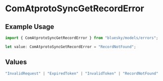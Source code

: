 # ComAtprotoSyncGetRecordError

## Example Usage

```typescript
import { ComAtprotoSyncGetRecordError } from "bluesky/models/errors";

let value: ComAtprotoSyncGetRecordError = "RecordNotFound";
```

## Values

```typescript
"InvalidRequest" | "ExpiredToken" | "InvalidToken" | "RecordNotFound" | "RepoNotFound" | "RepoTakendown" | "RepoSuspended" | "RepoDeactivated"
```